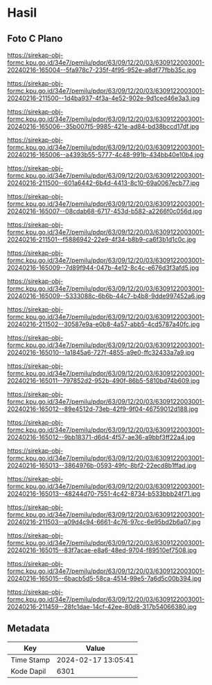 # Hasil

## Foto C Plano

https://sirekap-obj-formc.kpu.go.id/34e7/pemilu/pdpr/63/09/12/20/03/6309122003001-20240216-165004--5fa978c7-235f-4f95-952e-a8df77fbb35c.jpg

https://sirekap-obj-formc.kpu.go.id/34e7/pemilu/pdpr/63/09/12/20/03/6309122003001-20240216-211500--1d4ba937-4f3a-4e52-902e-9d1ced46e3a3.jpg

https://sirekap-obj-formc.kpu.go.id/34e7/pemilu/pdpr/63/09/12/20/03/6309122003001-20240216-165006--35b007f5-9985-421e-ad84-bd38bccd17df.jpg

https://sirekap-obj-formc.kpu.go.id/34e7/pemilu/pdpr/63/09/12/20/03/6309122003001-20240216-165006--a4393b55-5777-4c48-991b-434bb40e10b4.jpg

https://sirekap-obj-formc.kpu.go.id/34e7/pemilu/pdpr/63/09/12/20/03/6309122003001-20240216-211500--601a6442-6b4d-4413-8c10-69a0067ecb77.jpg

https://sirekap-obj-formc.kpu.go.id/34e7/pemilu/pdpr/63/09/12/20/03/6309122003001-20240216-165007--08cdab68-6717-453d-b582-a2266f0c056d.jpg

https://sirekap-obj-formc.kpu.go.id/34e7/pemilu/pdpr/63/09/12/20/03/6309122003001-20240216-211501--f5886942-22e9-4f34-b8b9-ca6f3b1d1c0c.jpg

https://sirekap-obj-formc.kpu.go.id/34e7/pemilu/pdpr/63/09/12/20/03/6309122003001-20240216-165009--7d89f944-047b-4e12-8c4c-e676d3f3afd5.jpg

https://sirekap-obj-formc.kpu.go.id/34e7/pemilu/pdpr/63/09/12/20/03/6309122003001-20240216-165009--5333088c-6b6b-44c7-b4b8-9dde997452a6.jpg

https://sirekap-obj-formc.kpu.go.id/34e7/pemilu/pdpr/63/09/12/20/03/6309122003001-20240216-211502--30587e9a-e0b8-4a57-abb5-4cd5787a40fc.jpg

https://sirekap-obj-formc.kpu.go.id/34e7/pemilu/pdpr/63/09/12/20/03/6309122003001-20240216-165010--1a1845a6-727f-4855-a9e0-ffc32433a7a9.jpg

https://sirekap-obj-formc.kpu.go.id/34e7/pemilu/pdpr/63/09/12/20/03/6309122003001-20240216-165011--797852d2-952b-490f-86b5-5810bd74b609.jpg

https://sirekap-obj-formc.kpu.go.id/34e7/pemilu/pdpr/63/09/12/20/03/6309122003001-20240216-165012--89e4512d-73eb-42f9-9f04-46759012d188.jpg

https://sirekap-obj-formc.kpu.go.id/34e7/pemilu/pdpr/63/09/12/20/03/6309122003001-20240216-165012--9bb18371-d6d4-4f57-ae36-a9bbf3ff22a4.jpg

https://sirekap-obj-formc.kpu.go.id/34e7/pemilu/pdpr/63/09/12/20/03/6309122003001-20240216-165013--3864976b-0593-49fc-8bf2-22ecd8b1ffad.jpg

https://sirekap-obj-formc.kpu.go.id/34e7/pemilu/pdpr/63/09/12/20/03/6309122003001-20240216-165013--48244d70-7551-4c42-8734-b533bbb24f71.jpg

https://sirekap-obj-formc.kpu.go.id/34e7/pemilu/pdpr/63/09/12/20/03/6309122003001-20240216-211503--a09d4c94-6661-4c76-97cc-6e95bd2b6a07.jpg

https://sirekap-obj-formc.kpu.go.id/34e7/pemilu/pdpr/63/09/12/20/03/6309122003001-20240216-165015--83f7acae-e8a6-48ed-9704-f89510ef7508.jpg

https://sirekap-obj-formc.kpu.go.id/34e7/pemilu/pdpr/63/09/12/20/03/6309122003001-20240216-165015--6bacb5d5-58ca-4514-99e5-7a6d5c00b394.jpg

https://sirekap-obj-formc.kpu.go.id/34e7/pemilu/pdpr/63/09/12/20/03/6309122003001-20240216-211459--28fc1dae-14cf-42ee-80d8-317b54066380.jpg


## Metadata

| Key        | Value               |
| ---------- | ------------------- |
| Time Stamp | 2024-02-17 13:05:41 |
| Kode Dapil | 6301                |



